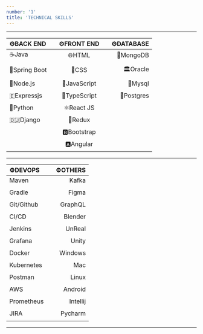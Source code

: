 ```yaml
---
number: '1'
title: 'TECHNICAL SKILLS'
---
```


---

| ⚙️BACK END    |     | ⚙️FRONT END  |     | ⚙️DATABASE |
| :------------ | --- | :----------: | --- | ---------: |
| ☕Java        |     |    🌐HTML    |     |  🍃MongoDB |
|               |     |              |     |            |
| 🍃Spring Boot |     |    🎨CSS     |     |   🏛️Oracle |
|               |     |              |     |            |
| 🚀Node.js     |     | 🚀JavaScript |     |    🐬Mysql |
|               |     |              |     |            |
| 🇪Expressjs   |     | 📝TypeScript |     | 🦣Postgres |
|               |     |              |     |            |
| 🐍Python      |     |  ⚛️React JS  |     |            |
|               |     |              |     |            |
| 🇩🇯Django      |     |   🔄Redux    |     |            |
|               |     |              |     |            |
|               |     | 🅱️Bootstrap  |     |            |
|               |     |              |     |            |
|               |     |  🅰️Angular   |     |            |
|               |     |              |     |            |

---

| ⚙️DEVOPS   |     | ⚙️OTHERS |
| :--------- | --- | -------: |
| Maven      |     |    Kafka |
|            |     |          |
| Gradle     |     |    Figma |
|            |     |          |
| Git/Github |     |  GraphQL |
|            |     |          |
| CI/CD      |     |  Blender |
|            |     |          |
| Jenkins    |     |   UnReal |
|            |     |          |
| Grafana    |     |    Unity |
|            |     |          |
| Docker     |     |  Windows |
|            |     |          |
| Kubernetes |     |      Mac |
|            |     |          |
| Postman    |     |    Linux |
|            |     |          |
| AWS        |     |  Android |
|            |     |          |
| Prometheus |     | Intellij |
|            |     |          |
| JIRA       |     |  Pycharm |
|            |     |          |

---
